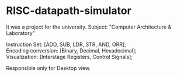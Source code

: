 # RISC-datapath-simulator
It was a project for the university. Subject: "Computer Architecture &amp; Laboratory"

Instruction Set: [ADD, SUB, LDR, STR, AND, ORR];  
Encoding conversion: [Binary, Decimal, Hexadecimal];  
Visualization: [Interstage Registers, Control Signals];  

Responsible only for Desktop view.
